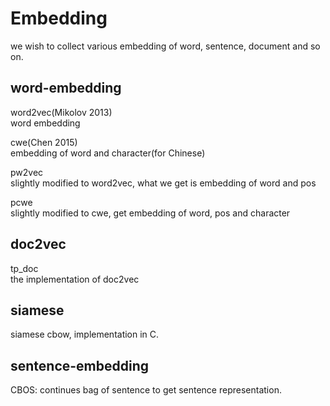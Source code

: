 # Embedding  
we wish to collect various embedding of word, sentence, document and so on.

## word-embedding
word2vec(Mikolov 2013)  
word embedding

cwe(Chen 2015)  
embedding of word and character(for Chinese)

pw2vec  
slightly modified to word2vec, what we get is embedding of word and pos

pcwe  
slightly modified to cwe, get embedding of word, pos and character

## doc2vec
tp\_doc  
the implementation of doc2vec

## siamese
siamese cbow, implementation in C.

## sentence-embedding
CBOS: continues bag of sentence to get sentence representation.  
